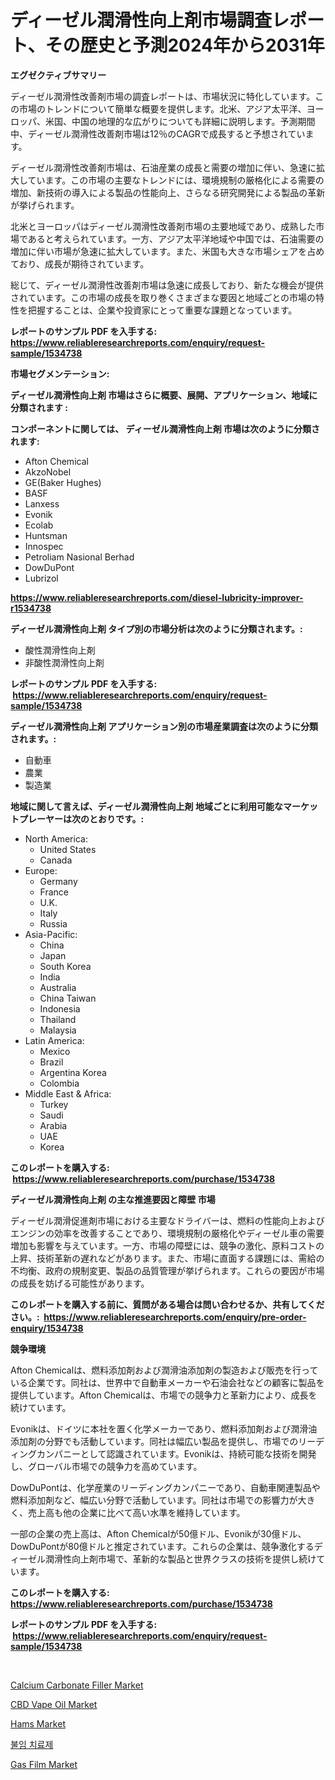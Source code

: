 <p><h1>ディーゼル潤滑性向上剤市場調査レポート、その歴史と予測2024年から2031年</h1></p><p><strong>エグゼクティブサマリー</strong></p>
<p><p>ディーゼル潤滑性改善剤市場の調査レポートは、市場状況に特化しています。この市場のトレンドについて簡単な概要を提供します。北米、アジア太平洋、ヨーロッパ、米国、中国の地理的な広がりについても詳細に説明します。予測期間中、ディーゼル潤滑性改善剤市場は12％のCAGRで成長すると予想されています。</p><p>ディーゼル潤滑性改善剤市場は、石油産業の成長と需要の増加に伴い、急速に拡大しています。この市場の主要なトレンドには、環境規制の厳格化による需要の増加、新技術の導入による製品の性能向上、さらなる研究開発による製品の革新が挙げられます。</p><p>北米とヨーロッパはディーゼル潤滑性改善剤市場の主要地域であり、成熟した市場であると考えられています。一方、アジア太平洋地域や中国では、石油需要の増加に伴い市場が急速に拡大しています。また、米国も大きな市場シェアを占めており、成長が期待されています。</p><p>総じて、ディーゼル潤滑性改善剤市場は急速に成長しており、新たな機会が提供されています。この市場の成長を取り巻くさまざまな要因と地域ごとの市場の特性を把握することは、企業や投資家にとって重要な課題となっています。</p></p>
<p><strong>レポートのサンプル PDF を入手する: <a href="https://www.reliableresearchreports.com/enquiry/request-sample/1534738">https://www.reliableresearchreports.com/enquiry/request-sample/1534738</a></strong></p>
<p><strong>市場セグメンテーション:</strong></p>
<p><strong> ディーゼル潤滑性向上剤 市場はさらに概要、展開、アプリケーション、地域に分類されます :</strong></p>
<p><strong>コンポーネントに関しては、 ディーゼル潤滑性向上剤 市場は次のように分類されます: &nbsp;</strong></p>
<p><ul><li>Afton Chemical</li><li>AkzoNobel</li><li>GE(Baker Hughes)</li><li>BASF</li><li>Lanxess</li><li>Evonik</li><li>Ecolab</li><li>Huntsman</li><li>Innospec</li><li>Petroliam Nasional Berhad</li><li>DowDuPont</li><li>Lubrizol</li></ul></p>
<p><strong><a href="https://www.reliableresearchreports.com/diesel-lubricity-improver-r1534738">https://www.reliableresearchreports.com/diesel-lubricity-improver-r1534738</a></strong></p>
<p><strong> ディーゼル潤滑性向上剤 タイプ別の市場分析は次のように分類されます。:</strong></p>
<p><ul><li>酸性潤滑性向上剤</li><li>非酸性潤滑性向上剤</li></ul></p>
<p><strong>レポートのサンプル PDF を入手する: &nbsp;<a href="https://www.reliableresearchreports.com/enquiry/request-sample/1534738">https://www.reliableresearchreports.com/enquiry/request-sample/1534738</a></strong></p>
<p><strong> ディーゼル潤滑性向上剤 アプリケーション別の市場産業調査は次のように分類されます。:</strong></p>
<p><ul><li>自動車</li><li>農業</li><li>製造業</li></ul></p>
<p><strong>地域に関して言えば、ディーゼル潤滑性向上剤 地域ごとに利用可能なマーケットプレーヤーは次のとおりです。:</strong></p>
<p><ul>
    <li>
        North America:
        <ul>
            <li>United States</li>
            <li>Canada</li>
        </ul>
    </li>
    <li>
        Europe:
        <ul>
            <li>Germany</li>
            <li>France</li>
            <li>U.K.</li>
            <li>Italy</li>
            <li>Russia</li>
        </ul>
    </li>
    <li>
        Asia-Pacific:
        <ul>
            <li>China</li>
            <li>Japan</li>
            <li>South Korea</li>
            <li>India</li>
            <li>Australia</li>
            <li>China Taiwan</li>
            <li>Indonesia</li>
            <li>Thailand</li>
            <li>Malaysia</li>
        </ul>
    </li>
    <li>
        Latin America:
        <ul>
            <li>Mexico</li>
            <li>Brazil</li>
            <li>Argentina Korea</li>
            <li>Colombia</li>
        </ul>
    </li>
    <li>
        Middle East & Africa:
        <ul>
            <li>Turkey</li>
            <li>Saudi</li>
            <li>Arabia</li>
            <li>UAE</li>
            <li>Korea</li>
        </ul>
    </li>
    </ul></p>
<p><strong>このレポートを購入する: &nbsp;<a href="https://www.reliableresearchreports.com/purchase/1534738">https://www.reliableresearchreports.com/purchase/1534738</a></strong></p>
<p><strong>ディーゼル潤滑性向上剤 の主な推進要因と障壁 市場</strong></p>
<p><p>ディーゼル潤滑促進剤市場における主要なドライバーは、燃料の性能向上およびエンジンの効率を改善することであり、環境規制の厳格化やディーゼル車の需要増加も影響を与えています。一方、市場の障壁には、競争の激化、原料コストの上昇、技術革新の遅れなどがあります。また、市場に直面する課題には、需給の不均衡、政府の規制変更、製品の品質管理が挙げられます。これらの要因が市場の成長を妨げる可能性があります。</p></p>
<p><strong>このレポートを購入する前に、質問がある場合は問い合わせるか、共有してください。:&nbsp; <a href="https://www.reliableresearchreports.com/enquiry/pre-order-enquiry/1534738">https://www.reliableresearchreports.com/enquiry/pre-order-enquiry/1534738</a></strong></p>
<p><strong>競争環境</strong></p>
<p><p>Afton Chemicalは、燃料添加剤および潤滑油添加剤の製造および販売を行っている企業です。同社は、世界中で自動車メーカーや石油会社などの顧客に製品を提供しています。Afton Chemicalは、市場での競争力と革新力により、成長を続けています。</p><p>Evonikは、ドイツに本社を置く化学メーカーであり、燃料添加剤および潤滑油添加剤の分野でも活動しています。同社は幅広い製品を提供し、市場でのリーディングカンパニーとして認識されています。Evonikは、持続可能な技術を開発し、グローバル市場での競争力を高めています。</p><p>DowDuPontは、化学産業のリーディングカンパニーであり、自動車関連製品や燃料添加剤など、幅広い分野で活動しています。同社は市場での影響力が大きく、売上高も他の企業に比べて高い水準を維持しています。</p><p>一部の企業の売上高は、Afton Chemicalが50億ドル、Evonikが30億ドル、DowDuPontが80億ドルと推定されています。これらの企業は、競争激化するディーゼル潤滑性向上剤市場で、革新的な製品と世界クラスの技術を提供し続けています。</p></p>
<p><strong>このレポートを購入する: &nbsp; <a href="https://www.reliableresearchreports.com/purchase/1534738">https://www.reliableresearchreports.com/purchase/1534738</a></strong></p>
<p><strong>レポートのサンプル PDF を入手する: &nbsp;<a href="https://www.reliableresearchreports.com/enquiry/request-sample/1534738">https://www.reliableresearchreports.com/enquiry/request-sample/1534738</a></strong><strong></strong></p>
<p>&nbsp;</p>
<p><p><a href="https://issuu.com/reportprime-2/docs/calcium-carbonate-filler-market-size-2030.pptx">Calcium Carbonate Filler Market</a></p><p><a href="https://www.linkedin.com/pulse/cbd-vape-oil-market-growth-trends-covid-19-impact-forecasts-nvfae?trackingId=PBXzEXyw3SVNzAvvv%2FFq0g%3D%3D">CBD Vape Oil Market</a></p><p><a href="https://github.com/kosella/Market-Research-Report-List-2/blob/main/hams-market.md">Hams Market</a></p><p><a href="https://github.com/jntpkh496620/Market-Research-Report-List-1/blob/main/405365116603.md">불임 치료제</a></p><p><a href="https://natural-crush-b99.notion.site/Gas-Film-Market-Size-Global-Industry-Overview-Market-Segmentation-and-Forecast-2024-to-2031-8412aaae815644268c86c5540126ce3e">Gas Film Market</a></p></p>